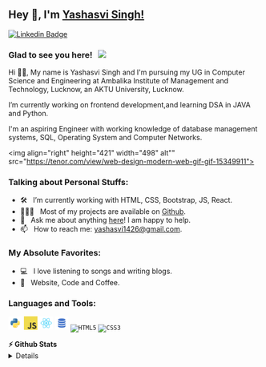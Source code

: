 ## Hey 👋, I'm [Yashasvi Singh!](https://github.com/ks3122001/)

[![Linkedin Badge](https://img.shields.io/badge/-LinkedIn-0e76a8?style=flat-square&logo=Linkedin&logoColor=white)](https://www.linkedin.com/in/yashasvi-singh-4b2b92234/)
<!--[![Website Badge](https://img.shields.io/badge/Website-3b5998?style=flat-square&logo=google-chrome&logoColor=white)](https://ks3122001.github.io/)-->
<!--[![Twitter Badge](https://img.shields.io/badge/-Twitter-00acee?style=flat-square&logo=Twitter&logoColor=white)](https://twitter.com/KunalSh3122001)-->
<!--[![Instagram Badge](https://img.shields.io/badge/-Instagram-e4405f?style=flat-square&logo=Instagram&logoColor=white)](https://www.instagram.com/kirro_sharma/)--><!--[![Telegram Badge](https://img.shields.io/badge/-Telegram-0088cc?style=flat-square&logo=Telegram&logoColor=white)](https://t.me/pvaceo)-->

### Glad to see you here! &nbsp; ![](https://visitor-badge.glitch.me/badge?page_id=yashasviii.yashasvii&style=flat-square&color=0088cc)

Hi 👋🏻, My name is Yashasvi Singh and I'm pursuing my UG in Computer Science and Engineering at Ambalika Institute of Management and Technology, Lucknow, an AKTU University, Lucknow. 

I’m currently working on frontend development,and learning DSA in JAVA and Python.

I'm an aspiring Engineer with working knowledge of database management systems, SQL, Operating System and Computer Networks.

<!--<img align="right" height="250" width="375" alt="" src=["https://raw.githubusercontent.com/iampavangandhi/iampavangandhi/master/gifs/coder.gif](https://tenor.com/view/web-dev-website-development-website-designing-the-site-helpers-gif-24712882)"/>-->
<img align="right" height="421" width="498" alt"" src="https://tenor.com/view/web-design-modern-web-gif-gif-15349911">

### Talking about Personal Stuffs:

- 🛠 &nbsp; I’m currently working with HTML, CSS, Bootstrap, JS, React.
- 👨🏻‍💻 &nbsp; Most of my projects are available on [Github](https://github.com/yashasviii).
- 💬 &nbsp; Ask me about anything [here](https://t.me/shm_kunal)! I am happy to help.
- 📫 &nbsp; How to reach me: yashasvi1426@gmail.com.

### My Absolute Favorites:

- 💻 &nbsp; I love listening to songs and writing blogs.
- 🍕 &nbsp; Website, Code and Coffee.

### Languages and Tools:
<code><img height="27" src="https://raw.githubusercontent.com/github/explore/80688e429a7d4ef2fca1e82350fe8e3517d3494d/topics/python/python.png" alt="python"></code>
<code><img height="27" src="https://raw.githubusercontent.com/github/explore/80688e429a7d4ef2fca1e82350fe8e3517d3494d/topics/javascript/javascript.png" alt="javascript"></code>
<code><img height="27" src="https://raw.githubusercontent.com/github/explore/80688e429a7d4ef2fca1e82350fe8e3517d3494d/topics/react/react.png" alt="react"></code>
<code><img height="27" src="https://raw.githubusercontent.com/github/explore/80688e429a7d4ef2fca1e82350fe8e3517d3494d/topics/sql/sql.png" alt="sql"></code>
<code><img height="27" src="https://cdn.jsdelivr.net/gh/devicons/devicon/icons/html5/html5-original.svg" alt="HTML5"></code>
<code><img height="27" src="https://cdn.jsdelivr.net/gh/devicons/devicon/icons/css3/css3-original.svg" alt="CSS3"/></code>

  <summary><b>⚡ Github Stats</b></summary>
<details align="centre">
<img height="180em" src="https://github-readme-stats.vercel.app/api?username=yashasviii&show_icons=true&hide_border=true"/>
 </details?

#

